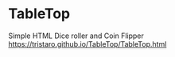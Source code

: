 # TableTop
Simple HTML Dice roller and Coin Flipper
https://tristaro.github.io/TableTop/TableTop.html 
